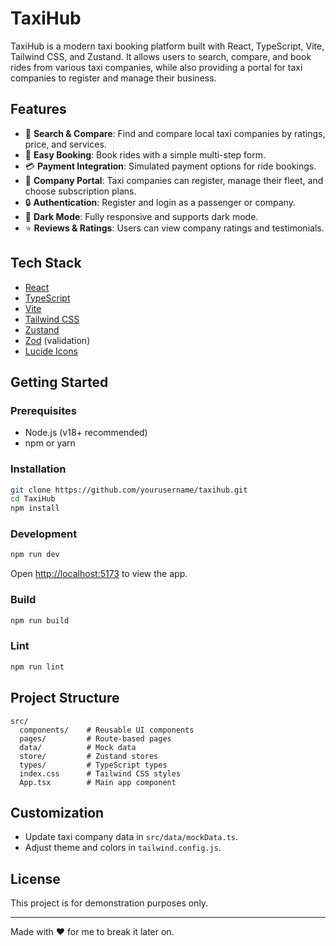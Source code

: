 # TaxiHub

TaxiHub is a modern taxi booking platform built with React, TypeScript, Vite, Tailwind CSS, and Zustand. It allows users to search, compare, and book rides from various taxi companies, while also providing a portal for taxi companies to register and manage their business.

## Features

- 🚕 **Search & Compare**: Find and compare local taxi companies by ratings, price, and services.
- 📅 **Easy Booking**: Book rides with a simple multi-step form.
- 💳 **Payment Integration**: Simulated payment options for ride bookings.
- 🏢 **Company Portal**: Taxi companies can register, manage their fleet, and choose subscription plans.
- 🔒 **Authentication**: Register and login as a passenger or company.
- 🌙 **Dark Mode**: Fully responsive and supports dark mode.
- ⭐ **Reviews & Ratings**: Users can view company ratings and testimonials.

## Tech Stack

- [React](https://react.dev/)
- [TypeScript](https://www.typescriptlang.org/)
- [Vite](https://vitejs.dev/)
- [Tailwind CSS](https://tailwindcss.com/)
- [Zustand](https://zustand-demo.pmnd.rs/)
- [Zod](https://zod.dev/) (validation)
- [Lucide Icons](https://lucide.dev/icons/)

## Getting Started

### Prerequisites

- Node.js (v18+ recommended)
- npm or yarn

### Installation

```bash
git clone https://github.com/yourusername/taxihub.git
cd TaxiHub
npm install
```

### Development

```bash
npm run dev
```

Open [http://localhost:5173](http://localhost:5173) to view the app.

### Build

```bash
npm run build
```

### Lint

```bash
npm run lint
```

## Project Structure

```
src/
  components/    # Reusable UI components
  pages/         # Route-based pages
  data/          # Mock data
  store/         # Zustand stores
  types/         # TypeScript types
  index.css      # Tailwind CSS styles
  App.tsx        # Main app component
```

## Customization

- Update taxi company data in `src/data/mockData.ts`.
- Adjust theme and colors in `tailwind.config.js`.

## License

This project is for demonstration purposes only.

---

Made with ❤️ for me to break it later on.

